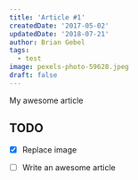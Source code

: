 ```yaml
---
title: 'Article #1'
createdDate: '2017-05-02'
updatedDate: '2018-07-21'
author: Brian Gebel
tags:
  - test
image: pexels-photo-59628.jpeg
draft: false
---
```


My awesome article

## TODO

-   [x] Replace image
-   [ ] Write an awesome article

